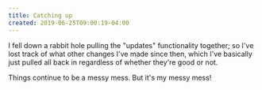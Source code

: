 ```yaml
---
title: Catching up
created: 2019-06-25T09:00:19-04:00
---
```


I fell down a rabbit hole pulling the "updates" functionality together; so I've lost track of what other changes I've made since then, which I've basically just pulled all back in regardless of whether they're good or not. 

Things continue to be a messy mess. But it's my messy mess!
